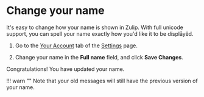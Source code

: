 # Change your name

It's easy to change how your name is shown in Zulip. With full unicode support, you
can spell your name exactly how you'd like it to be dísplåyêd.

1. Go to the [Your Account](/#settings/your-account) tab of the [Settings](/help/edit-settings) page.

2. Change your name in the **Full name** field, and click **Save Changes**.

Congratulations! You have updated your name.

!!! warn ""
	Note that your old messages will still have the previous version of your name.
